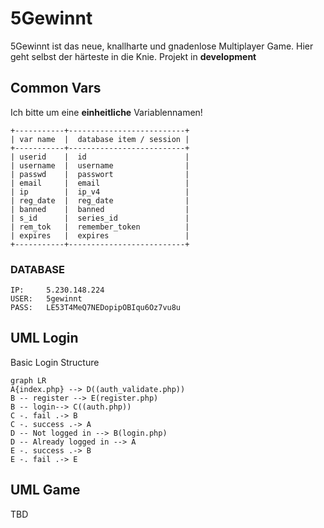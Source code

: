 # 5Gewinnt

5Gewinnt ist das neue, knallharte und gnadenlose Multiplayer Game. Hier geht selbst der härteste in die Knie.
Projekt in **development**

## Common Vars
Ich bitte um eine **einheitliche** Variablennamen!
```
+-----------+--------------------------+
| var name  |  database item / session |
+-----------+--------------------------+
| userid    |  id                      |
| username  |  username                |
| passwd    |  passwort                |
| email     |  email                   |
| ip        |  ip_v4                   |
| reg_date  |  reg_date                |
| banned    |  banned                  |
| s_id      |  series_id               |
| rem_tok   |  remember_token          |
| expires   |  expires                 |
+-----------+--------------------------+
```

### DATABASE
```
IP:     5.230.148.224
USER: 	5gewinnt
PASS:	LE53T4MeQ7NEDopipOBIqu6Oz7vu8u
```
## UML Login

Basic Login Structure

```mermaid
graph LR
A{index.php} --> D((auth_validate.php))
B -- register --> E(register.php)
B -- login--> C((auth.php))
C -. fail .-> B
C -. success .-> A
D -- Not logged in --> B(login.php)
D -- Already logged in --> A
E -. success .-> B
E -. fail .-> E

```

## UML Game
TBD
